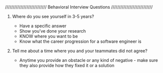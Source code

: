 /////////////////////////// Behavioral Interview Questions ///////////////////////////

1) Where do you see yourself in 3-5 years?

    - Have a specific answer
    - Show you’ve done your research 
    - KNOW where you want to be
    - Know what the career progression for a software engineer is



2) Tell me about a time where you and your teammates did not agree?

    - Anytime you provide an obstacle or any kind of negative - make sure they also provide how they fixed it or a solution

